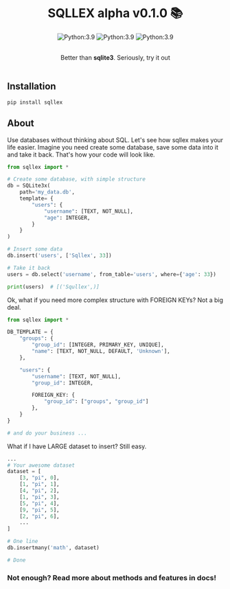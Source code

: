 
<div align="center">

# SQLLEX alpha v0.1.0 📚

![Python:3.9](https://img.shields.io/badge/Python-3.9-green)
![Python:3.9](https://img.shields.io/badge/Python-3.9-green)
![Python:3.9](https://img.shields.io/badge/Python-3.9-green)

<br>
Better than <b>sqlite3</b>. Seriously, try it out<br>
</div><br>

## Installation
```
pip install sqllex
```


## About
Use databases without thinking about SQL. Let's see how sqllex makes
your life easier. Imagine you need create some database, save some data
into it and take it back. That's how your code will look like.

```python
from sqllex import *

# Create some database, with simple structure
db = SQLite3x(
    path='my_data.db',
    template= {
        "users": {
            "username": [TEXT, NOT_NULL],
            "age": INTEGER,
        }
    }
)

# Insert some data
db.insert('users', ['Sqllex', 33])

# Take it back
users = db.select('username', from_table='users', where={'age': 33})

print(users)  # [('Squllex',)]
```


Ok, what if you need more complex structure with FOREIGN KEYs? Not a big deal.

```python
from sqllex import *

DB_TEMPLATE = {
    "groups": {
        "group_id": [INTEGER, PRIMARY_KEY, UNIQUE],
        "name": [TEXT, NOT_NULL, DEFAULT, 'Unknown'],
    },

    "users": {
        "username": [TEXT, NOT_NULL],
        "group_id": INTEGER,

        FOREIGN_KEY: {
            "group_id": ["groups", "group_id"]
        },
    }
}

# and do your business ...
```


What if I have LARGE dataset to insert? Still easy.

```python
...
# Your awesome dataset
dataset = [
    [3, "pi", 0],
    [1, "pi", 1],
    [4, "pi", 2],
    [1, "pi", 3],
    [5, "pi", 4],
    [9, "pi", 5],
    [2, "pi", 6],
    ...
]

# One line
db.insertmany('math', dataset)

# Done
```

### Not enough? Read more about methods and features in docs!
